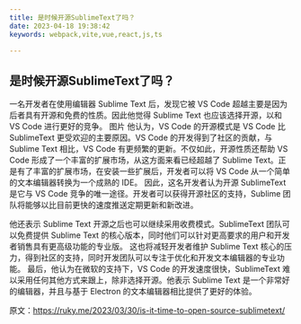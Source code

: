 ```yaml
---
title: 是时候开源SublimeText了吗？
date: 2023-04-18 19:38:42
keywords: webpack,vite,vue,react,js,ts

---
```

## 是时候开源SublimeText了吗？

一名开发者在使用编辑器 Sublime Text 后，发现它被 VS Code 超越主要是因为后者具有开源和免费的性质。因此他觉得 Sublime Text 也应该选择开源，以和 VS Code 进行更好的竞争。
图片
他认为，VS Code 的开源模式是 VS Code 比 SublimeText 更受欢迎的主要原因。VS Code 的开发得到了社区的贡献，与 Sublime Text 相比，VS Code 有更频繁的更新。不仅如此，开源性质还帮助 VS Code 形成了一个丰富的扩展市场，从这方面来看已经超越了 Sublime Text。正是有了丰富的扩展市场，在安装一些扩展后，开发者可以将 VS Code 从一个简单的文本编辑器转换为一个成熟的 IDE。
因此，这名开发者认为开源 SublimeText 是它与 VS Code 竞争的唯一途径。开发者可以获得开源社区的支持，Sublime 团队将能够以比目前更快的速度推送定期更新和新改进。

他还表示 Sublime Text 开源之后也可以继续采用收费模式。SublimeText 团队可以免费提供 Sublime Text 的核心版本，同时他们可以针对更高要求的用户和开发者销售具有更高级功能的专业版。
这也将减轻开发者维护 Sublime Text 核心的压力，得到社区的支持，同时开发团队可以专注于优化和开发文本编辑器的专业功能。
最后，他认为在微软的支持下，VS Code 的开发速度很快，SublimeText 难以采用任何其他方式来跟上，除非选择开源。他表示 Sublime Text 是一个非常好的编辑器，并且与基于 Electron 的文本编辑器相比提供了更好的体验。

原文：https://ruky.me/2023/03/30/is-it-time-to-open-source-sublimetext/